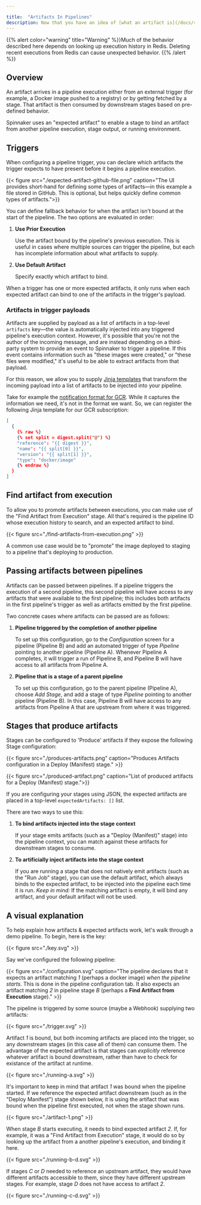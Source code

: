 ```yaml
---

title:  "Artifacts In Pipelines"
description: Now that you have an idea of [what an artifact is](/docs/reference/artifacts-with-artifactsrewrite/) in Spinnaker, you need to understand how it's used within pipelines.
---
```


{{% alert color="warning" title="Warning" %}}Much of the behavior described here depends on looking up execution history in Redis. Deleting recent executions from Redis can cause unexpected behavior.
{{% /alert %}}

## Overview

An artifact arrives in a pipeline execution either from an external trigger (for example, a Docker image pushed to a registry) or by getting fetched by a stage. That artifact is then consumed by downstream stages based on pre-defined behavior.

Spinnaker uses an "expected artifact" to enable a stage to bind an artifact
from another pipeline execution, stage output, or running environment. 

## Triggers

When configuring a pipeline trigger, you can declare which
artifacts the trigger expects to have present before it begins a pipeline
execution.

{{< figure src="./expected-artifact-github-file.png" caption="The UI provides short-hand for defining some types of artifacts&mdash;in this example a file stored in GitHub. This is optional, but helps quickly define common types of artifacts.">}}


You can define fallback behavior for when the artifact
isn't bound at the start of the pipeline. The two options are evaluated in
order:

1. __Use Prior Execution__

   Use the artifact bound by the pipeline's previous execution. This is useful in cases where multiple
   sources can trigger the pipeline, but each has incomplete information about
   what artifacts to supply.

2. __Use Default Artifact__

   Specify exactly which artifact to bind.

When a trigger has one or more expected artifacts, it only runs when each
expected artifact can bind to one of the artifacts in the trigger's payload.

### Artifacts in trigger payloads

Artifacts are supplied by payload as a list of artifacts in a top-level
`artifacts` key&mdash;the value is automatically injected into any triggered
pipeline's execution context. However, it's possible that you're not the author
of the incoming message, and are instead depending on a third-party system to
provide an event to Spinnaker to trigger a pipeline. If this event contains
information such as "these images were created," or "these files were
modified," it's useful to be able to extract artifacts from that payload.

For this reason, we allow you to supply [Jinja
templates](http://jinja.pocoo.org/) that transform the incoming payload into a
list of artifacts to be injected into your pipeline.

Take for example the [notification format for
GCR](https://cloud.google.com/container-registry/docs/configuring-notifications#notification_examples).
While it captures the information we need, it's not in the format we want. So,
we can register the following Jinja template for our GCR subscription:

```json
[
  {
    {% raw %}
    {% set split = digest.split("@") %}
    "reference": "{{ digest }}",
    "name": "{{ split[0] }}",
    "version": "{{ split[1] }}",
    "type": "docker/image"
    {% endraw %}
  }
]
```

## Find artifact from execution

To allow you to promote artifacts between executions, you can make use of the
"Find Artifact from Execution" stage. All that's required is the pipeline ID
whose execution history to search, and an expected artifact to bind.

{{< figure src="./find-artifacts-from-execution.png" >}}

A common use case would be to "promote" the image deployed to staging to a
pipeline that's deploying to production.


## Passing artifacts between pipelines

Artifacts can be passed between pipelines.  If a pipeline triggers the execution of a second pipeline,
this second pipeline will have access to any artifacts that were available to the first pipeline;
this includes both artifacts in the first pipeline's trigger as well as artifacts emitted by the
first pipeline.

Two concrete cases where artifacts can be passed are as follows:

1. __Pipeline triggered by the completion of another pipeline__

   To set up this configuration, go to the _Configuration_ screen for a pipeline (Pipeline B) and
   add an automated trigger of type _Pipeline_ pointing to another pipeline (Pipeline A).  Whenever
   Pipeline A completes, it will trigger a run of Pipeline B, and Pipeline B will have access to
   all artifacts from Pipeline A.

2. __Pipeline that is a stage of a parent pipeline__

   To set up this configuration, go to the parent pipeline (Pipeline A), choose _Add Stage_, and add
   a stage of type _Pipeline_ pointing to another pipeline (Pipeline B).  In this case, Pipeline B
   will have access to any artifacts from Pipeline A that are upstream from where it was triggered.

## Stages that produce artifacts

Stages can be configured to 'Produce' artifacts if they expose the following
Stage configuration:

{{< figure src="./produces-artifacts.png" caption="Produces Artifacts configuration in a Deploy (Manifest) stage." >}}

{{< figure src="./produced-artifact.png"
   caption="List of produced artifacts for a Deploy (Manifest) stage.">}}

If you are configuring your stages using JSON, the expected artifacts are
placed in a top-level `expectedArtifacts: []` list.

There are two ways to use this:

1. __To bind artifacts injected into the stage context__

   If your stage emits artifacts (such as a "Deploy (Manifest)" stage) into the
   pipeline context, you can match against these artifacts for downstream
   stages to consume.

2. __To artificially inject artifacts into the stage context__

   If you are running a stage that does not natively emit artifacts (such as
   the "Run Job" stage), you can use the default artifact, which always binds
   to the expected artifact, to be injected into the pipeline each time it is
   run. _Keep in mind:_ If the matching artifact is empty, it will bind any
   artifact, and your default artifact will not be used.

## A visual explanation

To help explain how artifacts & expected artifacts work, let's walk through a
demo pipeline. To begin, here is the key:

{{< figure src="./key.svg" >}}

Say we've configured the following pipeline:

{{< figure src="./configuration.svg" caption="The pipeline declares that it expects an artifact matching _1_ (perhaps a docker image) _when the pipeline starts_. This is done in the pipeline configuration tab. It also expects an artifact matching _2_ in pipeline stage _B_ (perhaps a **Find Artifact from Execution** stage)." >}}

The pipeline is triggered by some source (maybe a Webhook) supplying two
artifacts:

{{< figure src="./trigger.svg" >}}

Artifact _1_ is bound, but both incoming artifacts are placed into the trigger,
so any downstream stages (in this case all of them) can consume them. The
advantage of the expected artifact is that stages can _explicitly_ reference
whatever artifact is bound downstream, rather than have to check for existance
of the artifact at runtime.

{{< figure src="./running-a.svg" >}}

It's important to keep in mind that artifact _1_ was bound when the pipeline
started. If we reference the expected artifact downstream (such as in the
"Deploy Manifest") stage shown below, it is using the artifact that was bound
when the pipeline first executed, not when the stage shown runs.

{{< figure src="./artifact-1.png" >}}

When stage _B_ starts executing, it needs to bind expected artifact _2_. If,
for example, it was a "Find Artifact from Execution" stage, it would do so by
looking up the artifact from a another pipeline's execution, and binding it
here.

{{< figure src="./running-b-d.svg" >}}

If stages _C_ or _D_ needed to reference an upstream artifact, they would have
different artifacts accessible to them, since they have different upstream
stages. For example, stage _D_ does not have access to artifact _2_.

{{< figure src="./running-c-d.svg" >}}
